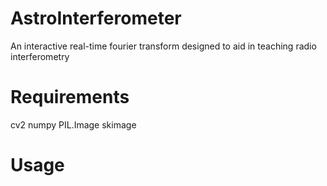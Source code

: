 # AstroInterferometer
An interactive real-time fourier transform designed to aid in teaching radio interferometry

# Requirements
cv2
numpy
PIL.Image
skimage

# Usage
